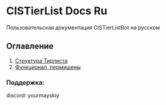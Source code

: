 # CISTierList Docs Ru
Пользовательская документация CISTierListBot на русском

## Оглавление
1. [Структура Тирлиста](./docs/ru/tierlist_structure.md)
2. [Функционал, пермишены](./docs/ru/func_n_perms.md)

### Поддержка: 
discord: yourmayskiy
